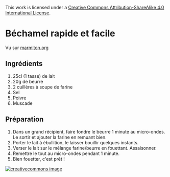 This work is licensed under a
[Creative Commons Attribution-ShareAlike 4.0 International License](http://creativecommons.org/licenses/by-sa/4.0/).

# Béchamel rapide et facile

Vu sur [marmiton.org](https://www.marmiton.org/recettes/recette_bechamel-rapide-et-facile_14764.aspx)

## Ingrédients

1. 25cl (1 tasse) de lait
2. 20g de beurre
3. 2 cuillères à soupe de farine
4. Sel
5. Poivre
6. Muscade

## Préparation

1. Dans un grand récipient, faire fondre le beurre 1 minute au micro-ondes.  
   Le sortir et ajouter la farine en remuant bien.
2. Porter le lait à ébullition, le laisser bouillir quelques instants.
3. Verser le lait sur le mélange farine/beurre en fouettant. Assaisonner.
4. Remettre le tout au micro-ondes pendant 1 minute.
5. Bien fouetter, c'est prêt !

[![creativecommons image](https://i.creativecommons.org/l/by-sa/4.0/80x15.png)](http://creativecommons.org/licenses/by-sa/4.0/)